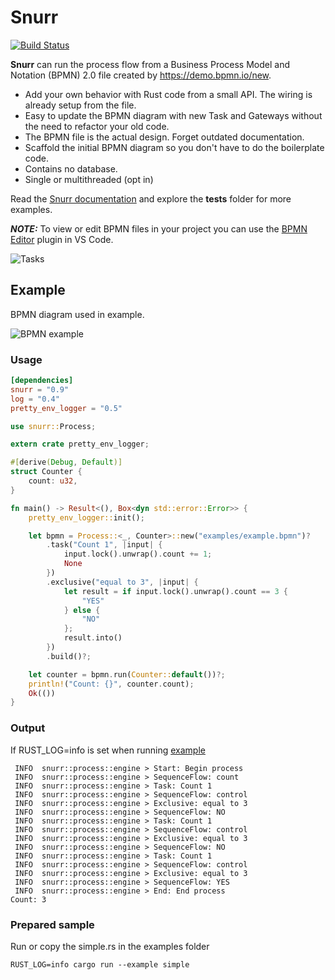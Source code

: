 # Snurr

[![Build Status](https://github.com/sajox/snurr/actions/workflows/rust.yml/badge.svg)](https://github.com/sajox/snurr/actions)

**Snurr** can run the process flow from a Business Process Model and Notation (BPMN) 2.0 file created by <https://demo.bpmn.io/new>.

- Add your own behavior with Rust code from a small API. The wiring is already setup from the file.
- Easy to update the BPMN diagram with new Task and Gateways without the need to refactor your old code.
- The BPMN file is the actual design. Forget outdated documentation.
- Scaffold the initial BPMN diagram so you don't have to do the boilerplate code.
- Contains no database.
- Single or multithreaded (opt in)

Read the [Snurr documentation](https://github.com/sajox/snurr/blob/main/docs/documentation.md) and explore the **tests** folder for more examples.

**_NOTE:_** To view or edit BPMN files in your project you can use the [BPMN Editor](https://github.com/bpmn-io/vs-code-bpmn-io) plugin in VS Code.   

![Tasks](https://github.com/sajox/snurr/blob/main/assets/images/vscode-plugin-bpmnio.png?raw=true)

## Example

BPMN diagram used in example.

![BPMN example](https://github.com/sajox/snurr/blob/main/assets/images/example.png?raw=true)

### Usage

```toml
[dependencies]
snurr = "0.9"
log = "0.4"
pretty_env_logger = "0.5"
```

```rust
use snurr::Process;

extern crate pretty_env_logger;

#[derive(Debug, Default)]
struct Counter {
    count: u32,
}

fn main() -> Result<(), Box<dyn std::error::Error>> {
    pretty_env_logger::init();

    let bpmn = Process::<_, Counter>::new("examples/example.bpmn")?
        .task("Count 1", |input| {
            input.lock().unwrap().count += 1;
            None
        })
        .exclusive("equal to 3", |input| {
            let result = if input.lock().unwrap().count == 3 {
                "YES"
            } else {
                "NO"
            };
            result.into()
        })
        .build()?;

    let counter = bpmn.run(Counter::default())?;
    println!("Count: {}", counter.count);
    Ok(())
}
```

### Output

If RUST_LOG=info is set when running [example](#usage)

```
 INFO  snurr::process::engine > Start: Begin process
 INFO  snurr::process::engine > SequenceFlow: count
 INFO  snurr::process::engine > Task: Count 1
 INFO  snurr::process::engine > SequenceFlow: control
 INFO  snurr::process::engine > Exclusive: equal to 3
 INFO  snurr::process::engine > SequenceFlow: NO
 INFO  snurr::process::engine > Task: Count 1
 INFO  snurr::process::engine > SequenceFlow: control
 INFO  snurr::process::engine > Exclusive: equal to 3
 INFO  snurr::process::engine > SequenceFlow: NO
 INFO  snurr::process::engine > Task: Count 1
 INFO  snurr::process::engine > SequenceFlow: control
 INFO  snurr::process::engine > Exclusive: equal to 3
 INFO  snurr::process::engine > SequenceFlow: YES
 INFO  snurr::process::engine > End: End process
Count: 3
```

### Prepared sample

Run or copy the simple.rs in the examples folder

```
RUST_LOG=info cargo run --example simple
```
